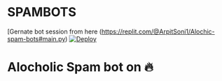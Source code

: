 # SPAMBOTS
[Gernate bot session from here (https://replit.com/@ArpitSoni1/Alochic-spam-bots#main.py)
[![Deploy](https://www.herokucdn.com/deploy/button.svg)](https://dashboard.heroku.com/new?template=https://github.com/KRISHNA-ZENITSUOP/Alocholic)


# Alocholic Spam bot on 🔥
